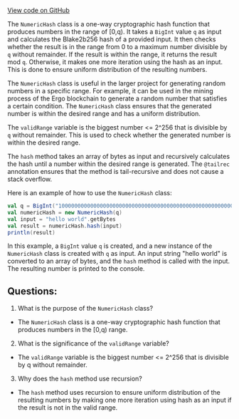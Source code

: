 [View code on GitHub](https://github.com/ergoplatform/ergo/src/main/scala/org/ergoplatform/mining/NumericHash.scala)

The `NumericHash` class is a one-way cryptographic hash function that produces numbers in the range of [0,q). It takes a `BigInt` value `q` as input and calculates the Blake2b256 hash of a provided input. It then checks whether the result is in the range from 0 to a maximum number divisible by `q` without remainder. If the result is within the range, it returns the result mod `q`. Otherwise, it makes one more iteration using the hash as an input. This is done to ensure uniform distribution of the resulting numbers.

The `NumericHash` class is useful in the larger project for generating random numbers in a specific range. For example, it can be used in the mining process of the Ergo blockchain to generate a random number that satisfies a certain condition. The `NumericHash` class ensures that the generated number is within the desired range and has a uniform distribution.

The `validRange` variable is the biggest number <= 2^256 that is divisible by `q` without remainder. This is used to check whether the generated number is within the desired range.

The `hash` method takes an array of bytes as input and recursively calculates the hash until a number within the desired range is generated. The `@tailrec` annotation ensures that the method is tail-recursive and does not cause a stack overflow.

Here is an example of how to use the `NumericHash` class:

```scala
val q = BigInt("100000000000000000000000000000000000000000000000000000000000000000000000000")
val numericHash = new NumericHash(q)
val input = "hello world".getBytes
val result = numericHash.hash(input)
println(result)
```

In this example, a `BigInt` value `q` is created, and a new instance of the `NumericHash` class is created with `q` as input. An input string "hello world" is converted to an array of bytes, and the `hash` method is called with the input. The resulting number is printed to the console.
## Questions: 
 1. What is the purpose of the `NumericHash` class?
- The `NumericHash` class is a one-way cryptographic hash function that produces numbers in the [0,q) range.

2. What is the significance of the `validRange` variable?
- The `validRange` variable is the biggest number <= 2^256 that is divisible by q without remainder.

3. Why does the `hash` method use recursion?
- The `hash` method uses recursion to ensure uniform distribution of the resulting numbers by making one more iteration using hash as an input if the result is not in the valid range.